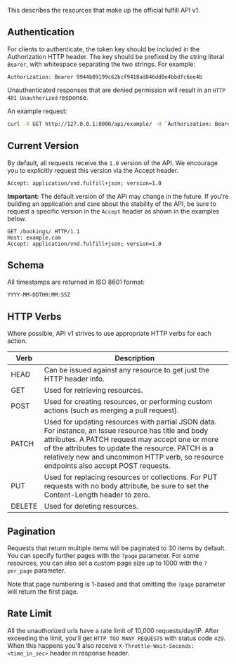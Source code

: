 This describes the resources that make up the official fulfill API v1.

## Authentication

For clients to authenticate, the token key should be included in the Authorization HTTP header. The key should be prefixed by the string literal `Bearer`, with whitespace separating the two strings. For example:

```
Authorization: Bearer 9944b09199c62bcf9418ad846dd0e4bbdfc6ee4b
```
Unauthenticated responses that are denied permission will result in an `HTTP 401 Unauthorized` response.

An example request:
```bash
curl -X GET http://127.0.0.1:8000/api/example/ -H `Authorization: Bearer 9944b09199c62bcf9418ad846dd0e4bbdfc6ee4b`
```

## Current Version

By default, all requests receive the `1.0` version of the API. We encourage you to explicitly request this version via the Accept header.

```
Accept: application/vnd.fulfill+json; version=1.0
```

__Important:__ The default version of the API may change in the future. If you're building an application and care about the stability of the API, be sure to request a specific version in the `Accept` header as shown in the examples below.

```
GET /bookings/ HTTP/1.1
Host: example.com
Accept: application/vnd.fulfill+json; version=1.0
```


## Schema

All timestamps are returned in ISO 8601 format:

`YYYY-MM-DDTHH:MM:SSZ`


## HTTP Verbs

Where possible, API v1 strives to use appropriate HTTP verbs for each action.

Verb    | Description
------- | -------------
HEAD    |  Can be issued against any resource to get just the HTTP header info.
GET     | Used for retrieving resources.
POST    |  Used for creating resources, or performing custom actions (such as merging a pull request).
PATCH   | Used for updating resources with partial JSON data. For instance, an Issue resource has title and body attributes. A PATCH request may accept one or more of the attributes to update the resource. PATCH is a relatively new and uncommon HTTP verb, so resource endpoints also accept POST requests.
PUT     | Used for replacing resources or collections. For PUT requests with no body attribute, be sure to set the Content-Length header to zero.
DELETE  | Used for deleting resources.

## Pagination

Requests that return multiple items will be paginated to 30 items by default. You can specify further pages with the `?page` parameter. For some resources, you can also set a custom page size up to 1000 with the `?per_page` parameter.

Note that page numbering is 1-based and that omitting the `?page` parameter will return the first page.

## Rate Limit

All the unauthorized urls have a rate limit of 10,000 requests/day/IP. After exceeding the limit, you'll get `HTTP TOO MANY REQUESTS` with status code `429`. When this happens you'll also receive `X-Throttle-Wait-Seconds: <time_in_sec>` header in response header.
